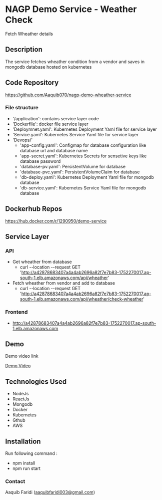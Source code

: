 # NAGP Demo Service - Weather Check

Fetch Wheather details

## Description

The service fetches wheather condition from a vendor and saves in mongodb database hosted on kubernetes

## Code Repository

https://github.com/Aaquib070/nagp-demo-wheather-service

### File structure

- '/application': contains service layer code
- 'Dockerfile': docker file service layer
- 'Deploymnet.yaml': Kubernetes Deployment Yaml file for service layer
- 'Service.yaml': Kubernetes Service Yaml file for service layer
- 'Devops/'
  - 'app-config.yaml': Configmap for database configuration like database url and database name
  - 'app-secret.yaml': Kubernetes Secrets for sensetive keys like database password
  - 'database-pv.yaml': PersistentVolume for database
  - 'database-pvc.yaml': PersistentVolumeClaim for database
  - 'db-deploy.yaml':  Kubernetes Deployment Yaml file for mongodb database
  - 'db-service.yaml': Kubernetes Service Yaml file for mongodb database

## Dockerhub Repos

https://hub.docker.com/r/1290950/demo-service

## Service Layer

### API
- Get wheather from database 
  - curl --location --request GET 'http://a42878683407a4a4ab2696a82f7e7b83-1752270017.ap-south-1.elb.amazonaws.com/api/wheather'
- Fetch wheather from vendor and add to database
  - curl --location --request GET 'http://a42878683407a4a4ab2696a82f7e7b83-1752270017.ap-south-1.elb.amazonaws.com/api/wheather/check-wheather'

### Frontend

- http://a42878683407a4a4ab2696a82f7e7b83-1752270017.ap-south-1.elb.amazonaws.com

## Demo

Demo video link

[Demo Video](link-to-demo-video)

## Technologies Used

- NodeJs
- ReactJs
- Mongodb
- Docker
- Kubernetes
- Gthub
- AWS

## Installation

Run following command :

- npm install
- npm run start


### Contact

Aaquib Faridi (aaquibfaridi003@gmail.com)
